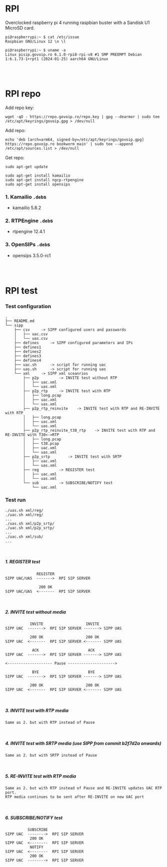 # RPI
Overclocked raspberry pi 4 running raspbian buster with a Sandisk U1 MicroSD card.

```
pi@raspberrypi:~ $ cat /etc/issue
Raspbian GNU/Linux 12 \n \l
```

```
pi@raspberrypi:~ $ uname -a
Linux pisip.govoip.ro 6.1.0-rpi8-rpi-v8 #1 SMP PREEMPT Debian 1:6.1.73-1+rpt1 (2024-01-25) aarch64 GNU/Linux
```

<br />
<br />

# RPI repo
Add repo key:

```
wget -qO - https://repo.govoip.ro/repo.key | gpg --dearmor | sudo tee /etc/apt/keyrings/govoip.gpg > /dev/null
```

Add repo:

```
echo 'deb [arch=arm64, signed-by=/etc/apt/keyrings/govoip.gpg] https://repo.govoip.ro bookworm main' | sudo tee --append /etc/apt/sources.list > /dev/null
```

Get repo:

```
sudo apt-get update

sudo apt-get install kamailio
sudo apt-get install ngcp-rtpengine
sudo apt-get install opensips
```


### 1. Kamailio `.deb`s
- kamailio 5.8.2


### 2. RTPEngine `.deb`s
- rtpengine 12.4.1


### 3. OpenSIPs `.deb`s
- opensips 3.5.0-rc1


<br />
<br />


# RPI test

### Test configuration
```
.
├── README.md
└── sipp
    ├── csv		-> SIPP configured users and passwords
    │   ├── uac.csv
    │   └── uas.csv
    ├── defines		-> SIPP configured parameters and IPs
    ├── defines1
    ├── defines2
    ├── defines3
    ├── defines4
    ├── uac.sh		-> script for running uac
    ├── uas.sh		-> script for running uas
    └── xml		-> SIPP xml sceanrios
        ├── p2p			-> INVITE test without RTP
        │   ├── uac.xml
        │   └── uas.xml
        ├── p2p_rtp		-> INVITE test with RTP
        │   ├── long.pcap
        │   ├── uac.xml
        │   └── uas.xml
        ├── p2p_rtp_reinvite	-> INVITE test with RTP and RE-INVITE with RTP
        │   ├── long.pcap
        │   ├── uac.xml
        │   └── uas.xml
        ├── p2p_rtp_reinvite_t38_rtp	-> INVITE test with RTP and RE-INVITE with T38<->RTP
        │   ├── long.pcap
        │   ├── t38.pcap
        │   ├── uac.xml
        │   └── uas.xml
        ├── p2p_srtp		-> INVITE test with SRTP
        │   ├── uac.xml
        │   └── uas.xml
        ├── reg			-> REGISTER test
        │   ├── uac.xml
        │   └── uas.xml
        └── sub			-> SUBSCRIBE/NOTIFY test
            └── uac.xml
```


### Test run
```
./uas.sh xml/reg/
./uac.sh xml/reg/
...
./uas.sh xml/p2p_srtp/
./uac.sh xml/p2p_srtp/
...
./uac.sh xml/sub/
...
```

<br />

##### 1. REGISTER test
```
              REGISTER
SIPP UAC/UAS  ------->  RPI SIP SERVER

               200 OK
SIPP UAC/UAS  <-------  RPI SIP SERVER
```

<br />

##### 2. INVITE test without media
```
           INVITE                   INVITE
SIPP UAC  ------->  RPI SIP SERVER -------> SIPP UAS

           200 OK                   200 OK
SIPP UAC  <-------  RPI SIP SERVER <------- SIPP UAS

            ACK                      ACK
SIPP UAC  ------->  RPI SIP SERVER -------> SIPP UAS

<-------------------- Pause --------------------->

            BYE                      BYE
SIPP UAC  ------->  RPI SIP SERVER -------> SIPP UAS

           200 OK                   200 OK
SIPP UAC  <-------  RPI SIP SERVER <------- SIPP UAS
```

<br />

##### 3. INVITE test with RTP media
```
Same as 2. but with RTP instead of Pause
```

<br />

##### 4. INVITE test with SRTP media (use SIPP from commit b2f7d2a onwards)
```
Same as 2. but with SRTP instead of Pause
```

<br />

##### 5. RE-INVITE test with RTP media
```
Same as 2. but with RTP instead of Pause and RE-INVITE updates UAC RTP port.
RTP media continues to be sent after RE-INVITE on new UAC port
```

<br />

##### 6. SUBSCRIBE/NOTIFY test
```
          SUBSCRIBE
SIPP UAC  -------->  RPI SIP SERVER
           200 OK
SIPP UAC  <--------  RPI SIP SERVER
           NOTIFY
SIPP UAC  <--------  RPI SIP SERVER
           200 OK
SIPP UAC  -------->  RPI SIP SERVER
```
